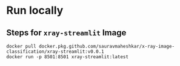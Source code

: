 # Run locally

## Steps for `xray-streamlit` Image

```
docker pull docker.pkg.github.com/sauravmaheshkar/x-ray-image-classification/xray-streamlit:v0.0.1
docker run -p 8501:8501 xray-streamlit:latest
```